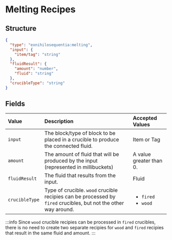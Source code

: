 # Melting Recipes

## Structure

```json
{
  "type": "exnihilosequentia:melting",
  "input": {
    "item/tag": "string"
  },
  "fluidResult": {
    "amount": "number",
    "fluid": "string"
  },
  "crucibleType": "string"
}
```

## Fields

| Value          | Description                                                                                                     | Accepted Values                          |
| :------------- | :-------------------------------------------------------------------------------------------------------------- | :--------------------------------------- |
| `input`        | The block/type of block to be placed in a crucible to produce the connected fluid.                              | Item or Tag                              |
| `amount`       | The amount of fluid that will be produced by the input (represented in millibuckets)                            | A value greater than 0.                  |
| `fluidResult`  | The fluid that results from the input.                                                                          | Fluid                                    |
| `crucibleType` | Type of crucible. `wood` crucible recipies can be processed by `fired` crucibles, but not the other way around. | <ul><li>`fired`</li><li>`wood`</li></ul> |

:::info
Since `wood` crucible recipies can be processed in `fired` crucibles, there is no need to create two separate recipies for `wood` and `fired` recipies that result in the same fluid and amount.
:::